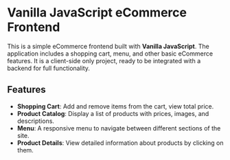 # Vanilla JavaScript eCommerce Frontend

This is a simple eCommerce frontend built with **Vanilla JavaScript**. The application includes a shopping cart, menu, and other basic eCommerce features. It is a client-side only project, ready to be integrated with a backend for full functionality.

## Features

- **Shopping Cart**: Add and remove items from the cart, view total price.
- **Product Catalog**: Display a list of products with prices, images, and descriptions.
- **Menu**: A responsive menu to navigate between different sections of the site.
- **Product Details**: View detailed information about products by clicking on them.
